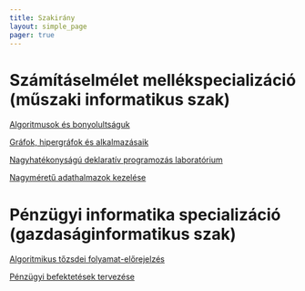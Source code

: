 ```yaml
---
title: Szakirány
layout: simple_page 
pager: true 
---
```


Számításelmélet mellékspecializáció (műszaki informatikus szak)
===============================================================

[Algoritmusok és bonyolultságuk](http://www.cs.bme.hu/algbony)

[Gráfok, hipergráfok és alkalmazásaik](https://portal.vik.bme.hu/kepzes/targyak/VISZM231/)

[Nagyhatékonyságú deklaratív programozás laboratórium](https://portal.vik.bme.hu/kepzes/targyak/VISZMB01/)

[Nagyméretű adathalmazok kezelése](https://portal.vik.bme.hu/kepzes/targyak/VISZMA01/cs.bme.hu/nagyadat)


Pénzügyi informatika specializáció (gazdaságinformatikus szak)
================================================================


[Algoritmikus tőzsdei folyamat-előrejelzés](https://portal.vik.bme.hu/kepzes/targyak/VISZM107/)

[Pénzügyi befektetések tervezése](https://portal.vik.bme.hu/kepzes/targyak/GT35M404/)

